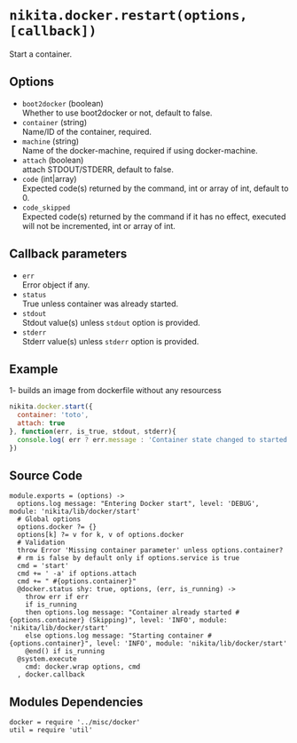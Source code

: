 
# `nikita.docker.restart(options, [callback])`

Start a container.

## Options

* `boot2docker` (boolean)   
  Whether to use boot2docker or not, default to false.
* `container` (string)   
  Name/ID of the container, required.
* `machine` (string)   
  Name of the docker-machine, required if using docker-machine.
* `attach` (boolean)   
  attach STDOUT/STDERR, default to false.
* `code` (int|array)   
  Expected code(s) returned by the command, int or array of int, default to 0.
* `code_skipped`   
  Expected code(s) returned by the command if it has no effect, executed will
  not be incremented, int or array of int.

## Callback parameters

* `err`   
  Error object if any.
* `status`   
  True unless container was already started.
* `stdout`   
  Stdout value(s) unless `stdout` option is provided.
* `stderr`   
  Stderr value(s) unless `stderr` option is provided.

## Example

1- builds an image from dockerfile without any resourcess

```javascript
nikita.docker.start({
  container: 'toto',
  attach: true
}, function(err, is_true, stdout, stderr){
  console.log( err ? err.message : 'Container state changed to started: ' + status);
})
```

## Source Code

    module.exports = (options) ->
      options.log message: "Entering Docker start", level: 'DEBUG', module: 'nikita/lib/docker/start'
      # Global options
      options.docker ?= {}
      options[k] ?= v for k, v of options.docker
      # Validation
      throw Error 'Missing container parameter' unless options.container?
      # rm is false by default only if options.service is true
      cmd = 'start'
      cmd += ' -a' if options.attach
      cmd += " #{options.container}"
      @docker.status shy: true, options, (err, is_running) ->
        throw err if err
        if is_running
        then options.log message: "Container already started #{options.container} (Skipping)", level: 'INFO', module: 'nikita/lib/docker/start'
        else options.log message: "Starting container #{options.container}", level: 'INFO', module: 'nikita/lib/docker/start'
        @end() if is_running
      @system.execute
        cmd: docker.wrap options, cmd
      , docker.callback

## Modules Dependencies

    docker = require '../misc/docker'
    util = require 'util'
